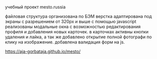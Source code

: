 учебный проект mesto.russia

файловая структура организована по БЭМ
верстка адаптирована под экраны с разрешением от 320рх и выше
с помощью javascript реализованы модальные окна с возможностью редактирования профиля и добавления новых карточек. в карточках активны кнопки удаления и лайка, а так же добавлено открытие полной фотографи по клику на изображение. добавлена валидация форм на js.

https://aja-gorbataja.github.io/mesto/
